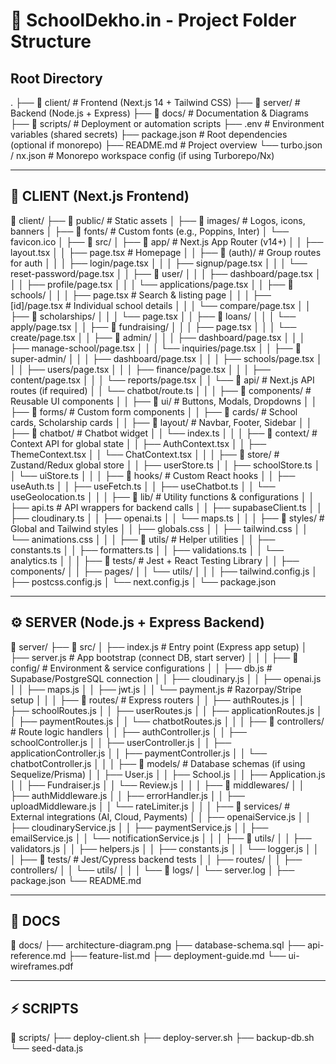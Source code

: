 # 📁 SchoolDekho.in - Project Folder Structure

## Root Directory
.
├── 📁 client/                      # Frontend (Next.js 14 + Tailwind CSS)
├── 📁 server/                      # Backend (Node.js + Express)
├── 📁 docs/                        # Documentation & Diagrams
├── 📁 scripts/                     # Deployment or automation scripts
├── .env                            # Environment variables (shared secrets)
├── package.json                    # Root dependencies (optional if monorepo)
├── README.md                       # Project overview
└── turbo.json / nx.json            # Monorepo workspace config (if using Turborepo/Nx)

---

## 🧩 CLIENT (Next.js Frontend)
📁 client/
├── 📁 public/                      # Static assets
│   ├── 📁 images/                  # Logos, icons, banners
│   ├── 📁 fonts/                   # Custom fonts (e.g., Poppins, Inter)
│   └── favicon.ico
│
├── 📁 src/
│   ├── 📁 app/                     # Next.js App Router (v14+)
│   │   ├── layout.tsx
│   │   ├── page.tsx               # Homepage
│   │   ├── 📁 (auth)/             # Group routes for auth
│   │   │   ├── login/page.tsx
│   │   │   ├── signup/page.tsx
│   │   │   └── reset-password/page.tsx
│   │   ├── 📁 user/
│   │   │   ├── dashboard/page.tsx
│   │   │   ├── profile/page.tsx
│   │   │   └── applications/page.tsx
│   │   ├── 📁 schools/
│   │   │   ├── page.tsx           # Search & listing page
│   │   │   ├── [id]/page.tsx      # Individual school details
│   │   │   └── compare/page.tsx
│   │   ├── 📁 scholarships/
│   │   │   └── page.tsx
│   │   ├── 📁 loans/
│   │   │   └── apply/page.tsx
│   │   ├── 📁 fundraising/
│   │   │   ├── page.tsx
│   │   │   └── create/page.tsx
│   │   ├── 📁 admin/
│   │   │   ├── dashboard/page.tsx
│   │   │   ├── manage-school/page.tsx
│   │   │   └── inquiries/page.tsx
│   │   ├── 📁 super-admin/
│   │   │   ├── dashboard/page.tsx
│   │   │   ├── schools/page.tsx
│   │   │   ├── users/page.tsx
│   │   │   ├── finance/page.tsx
│   │   │   ├── content/page.tsx
│   │   │   └── reports/page.tsx
│   │   └── 📁 api/                # Next.js API routes (if required)
│   │       └── chatbot/route.ts
│   │
│   ├── 📁 components/             # Reusable UI components
│   │   ├── 📁 ui/                 # Buttons, Modals, Dropdowns
│   │   ├── 📁 forms/              # Custom form components
│   │   ├── 📁 cards/              # School cards, Scholarship cards
│   │   ├── 📁 layout/             # Navbar, Footer, Sidebar
│   │   ├── 📁 chatbot/            # Chatbot widget
│   │   └── index.ts
│   │
│   ├── 📁 context/                # Context API for global state
│   │   ├── AuthContext.tsx
│   │   ├── ThemeContext.tsx
│   │   └── ChatContext.tsx
│   │
│   ├── 📁 store/                  # Zustand/Redux global store
│   │   ├── userStore.ts
│   │   ├── schoolStore.ts
│   │   └── uiStore.ts
│   │
│   ├── 📁 hooks/                  # Custom React hooks
│   │   ├── useAuth.ts
│   │   ├── useFetch.ts
│   │   ├── useChatbot.ts
│   │   └── useGeolocation.ts
│   │
│   ├── 📁 lib/                    # Utility functions & configurations
│   │   ├── api.ts                 # API wrappers for backend calls
│   │   ├── supabaseClient.ts
│   │   ├── cloudinary.ts
│   │   ├── openai.ts
│   │   └── maps.ts
│   │
│   ├── 📁 styles/                 # Global and Tailwind styles
│   │   ├── globals.css
│   │   ├── tailwind.css
│   │   └── animations.css
│   │
│   ├── 📁 utils/                  # Helper utilities
│   │   ├── constants.ts
│   │   ├── formatters.ts
│   │   ├── validations.ts
│   │   └── analytics.ts
│   │
│   ├── 📁 tests/                  # Jest + React Testing Library
│   │   ├── components/
│   │   ├── pages/
│   │   └── utils/
│   │
│   ├── tailwind.config.js
│   ├── postcss.config.js
│   └── next.config.js
│
└── package.json

---

## ⚙️ SERVER (Node.js + Express Backend)
📁 server/
├── 📁 src/
│   ├── index.js                   # Entry point (Express app setup)
│   ├── server.js                  # App bootstrap (connect DB, start server)
│   │
│   ├── 📁 config/                 # Environment & service configurations
│   │   ├── db.js                  # Supabase/PostgreSQL connection
│   │   ├── cloudinary.js
│   │   ├── openai.js
│   │   ├── maps.js
│   │   ├── jwt.js
│   │   └── payment.js             # Razorpay/Stripe setup
│   │
│   ├── 📁 routes/                 # Express routers
│   │   ├── authRoutes.js
│   │   ├── schoolRoutes.js
│   │   ├── userRoutes.js
│   │   ├── applicationRoutes.js
│   │   ├── paymentRoutes.js
│   │   └── chatbotRoutes.js
│   │
│   ├── 📁 controllers/            # Route logic handlers
│   │   ├── authController.js
│   │   ├── schoolController.js
│   │   ├── userController.js
│   │   ├── applicationController.js
│   │   ├── paymentController.js
│   │   └── chatbotController.js
│   │
│   ├── 📁 models/                 # Database schemas (if using Sequelize/Prisma)
│   │   ├── User.js
│   │   ├── School.js
│   │   ├── Application.js
│   │   ├── Fundraiser.js
│   │   └── Review.js
│   │
│   ├── 📁 middlewares/
│   │   ├── authMiddleware.js
│   │   ├── errorHandler.js
│   │   ├── uploadMiddleware.js
│   │   └── rateLimiter.js
│   │
│   ├── 📁 services/               # External integrations (AI, Cloud, Payments)
│   │   ├── openaiService.js
│   │   ├── cloudinaryService.js
│   │   ├── paymentService.js
│   │   ├── emailService.js
│   │   └── notificationService.js
│   │
│   ├── 📁 utils/
│   │   ├── validators.js
│   │   ├── helpers.js
│   │   ├── constants.js
│   │   └── logger.js
│   │
│   ├── 📁 tests/                  # Jest/Cypress backend tests
│   │   ├── routes/
│   │   ├── controllers/
│   │   └── utils/
│   │
│   └── 📁 logs/
│       └── server.log
│
├── package.json
└── README.md

---

## 📘 DOCS
📁 docs/
├── architecture-diagram.png
├── database-schema.sql
├── api-reference.md
├── feature-list.md
├── deployment-guide.md
└── ui-wireframes.pdf

---

## ⚡ SCRIPTS
📁 scripts/
├── deploy-client.sh
├── deploy-server.sh
├── backup-db.sh
└── seed-data.js

